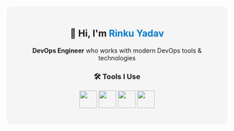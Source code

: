 <div align="center" style="background-color:#f5f5f5; padding: 20px; border-radius: 10px;">
  
  <h2>👋 Hi, I'm <span style="color:#007acc">Rinku Yadav</span></h2>
  <p><strong>DevOps Engineer</strong> who works with modern DevOps tools & technologies</p>

  <h3>🛠️ Tools I Use</h3>
  <p>
    <img src="https://cdn.jsdelivr.net/gh/devicons/devicon/icons/github/github-original.svg" width="40"/>
    <img src="https://cdn.jsdelivr.net/gh/devicons/devicon/icons/gitlab/gitlab-original.svg" width="40"/>
    <img src="https://cdn.jsdelivr.net/gh/devicons/devicon/icons/docker/docker-original.svg" width="40"/>
    <img src="https://cdn.jsdelivr.net/gh/devicons/devicon/icons/kubernetes/kubernetes-plain.svg" width="40"/>
  </p>

</div>
